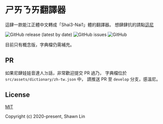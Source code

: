 # ㄕㄞㄋㄞ翻譯器
這肆一款能江正體中文轉成「Shai3-Nai1」體的翻譯器。
想肆肆抗的請點[這尼](https://shawnlin0201.github.io/shai3-nai1-translator/)

![GitHub release (latest by date)](https://img.shields.io/github/v/release/shawnlin0201/shai3-nai1-translator)
![GitHub issues](https://img.shields.io/github/issues/shawnlin0201/shai3-nai1-translator)
![GitHub](https://img.shields.io/github/license/shawnlin0201/shai3-nai1-translator)

目前只有概念版，字典檔仍需補充。

## PR
如果尼肆娃娃音達人ㄉ話，非常歡迎提交 PR 過乃，
字典檔位於 `src/assets/dictionary/zh-tw.json` 中，
請推送 PR 至 `develop` 分支，感溫尼。

## License

[MIT](https://github.com/shawnlin0201/shai3-nai1-translator/blob/master/LICENSE)

Copyright (c) 2020-present, Shawn Lin
